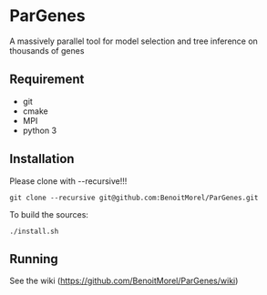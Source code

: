 # ParGenes 

A massively parallel tool for model selection and tree inference on thousands of genes


## Requirement

* git
* cmake
* MPI
* python 3


## Installation

Please clone with --recursive!!!
```
git clone --recursive git@github.com:BenoitMorel/ParGenes.git
```

To build the sources:
```
./install.sh
```


## Running

See the wiki (https://github.com/BenoitMorel/ParGenes/wiki)
